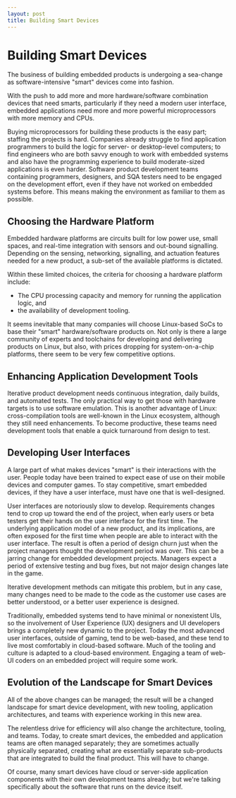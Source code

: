 ```yaml
---
layout: post
title: Building Smart Devices
---
```


# Building Smart Devices

The business of building embedded products is undergoing a sea-change
as software-intensive "smart" devices come into fashion.

With the push to add more and more hardware/software combination
devices that need smarts, particularly if they need a modern user
interface, embedded applications need more and more powerful
microprocessors with more memory and CPUs.

Buying microprocessors for building these products is the easy part;
staffing the projects is hard.  Companies already struggle to find
application programmers to build the logic for server- or
desktop-level computers; to find engineers who are both savvy enough
to work with embedded systems and also have the programming experience
to build moderate-sized applications is even harder. Software product
development teams containing programmers, designers, and SQA testers
need to be engaged on the development effort, even if they have not
worked on embedded systems before. This means making the environment
as familiar to them as possible.

## Choosing the Hardware Platform

Embedded hardware platforms are circuits built for low power use,
small spaces, and real-time integration with sensors and out-bound
signalling.  Depending on the sensing, networking, signalling, and
actuation features needed for a new product, a sub-set of the
available platforms is dictated.

Within these limited choices, the criteria for choosing a hardware
platform include:

- The CPU processing capacity and memory for running the application
  logic, and
- the availability of development tooling.

It seems inevitable that many companies will choose Linux-based SoCs
to base their "smart" hardware/software products on. Not only is there
a large community of experts and toolchains for developing and
delivering products on Linux, but also, with prices dropping for
system-on-a-chip platforms, there seem to be very few competitive
options.

## Enhancing Application Development Tools

Iterative product development needs continuous integration, daily
builds, and automated tests. The only practical way to get those with
hardware targets is to use software emulation. This is another
advantage of Linux: cross-compilation tools are well-known in the
Linux ecosystem, although they still need enhancements. To become
productive, these teams need development tools that enable a quick
turnaround from design to test.

## Developing User Interfaces

A large part of what makes devices "smart" is their interactions with
the user. People today have been trained to expect ease of use on
their mobile devices and computer games. To stay competitive, smart
embedded devices, if they have a user interface, must have one that is
well-designed.

User interfaces are notoriously slow to develop. Requirements changes
tend to crop up toward the end of the project, when early users or
beta testers get their hands on the user interface for the first
time. The underlying application model of a new product, and its
implications, are often exposed for the first time when people are
able to interact with the user interface. The result is often a period
of design churn just when the project managers thought the development
period was over. This can be a jarring change for embedded development
projects. Managers expect a period of extensive testing and bug fixes,
but not major design changes late in the game.

Iterative development methods can mitigate this problem, but in any
case, many changes need to be made to the code as the customer use
cases are better understood, or a better user experience is designed.

Traditionally, embedded systems tend to have minimal or nonexistent
UIs, so the involvement of User Experience (UX) designers and UI
developers brings a completely new dynamic to the project. Today the
most advanced user interfaces, outside of gaming, tend to be
web-based, and these tend to live most comfortably in cloud-based
software. Much of the tooling and culture is adapted to a cloud-based
environment. Engaging a team of web-UI coders on an embedded project
will require some work.

## Evolution of the Landscape for Smart Devices

All of the above changes can be managed; the result will be a changed
landscape for smart device development, with new tooling, application
architectures, and teams with experience working in this new area.

The relentless drive for efficiency will also change the architecture,
tooling, and teams. Today, to create smart devices, the embedded and
application teams are often managed separately; they are sometimes
actually physically separated, creating what are essentially separate
sub-products that are integrated to build the final product. This will
have to change.

Of course, many smart devices have cloud or server-side application
components with their own development teams already; but we're talking
specifically about the software that runs on the device itself.

